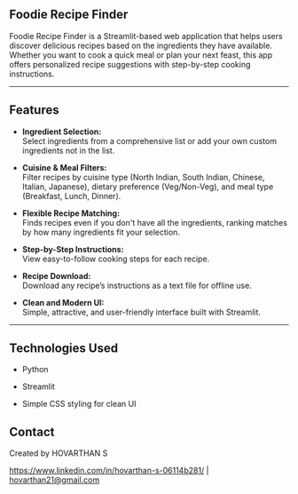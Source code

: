 ## Foodie Recipe Finder 

Foodie Recipe Finder is a Streamlit-based web application that helps users discover delicious recipes based on the ingredients they have available. Whether you want to cook a quick meal or plan your next feast, this app offers personalized recipe suggestions with step-by-step cooking instructions.

---

## Features

- **Ingredient Selection:**  
  Select ingredients from a comprehensive list or add your own custom ingredients not in the list.

- **Cuisine & Meal Filters:**  
  Filter recipes by cuisine type (North Indian, South Indian, Chinese, Italian, Japanese), dietary preference (Veg/Non-Veg), and meal type (Breakfast, Lunch, Dinner).

- **Flexible Recipe Matching:**  
  Finds recipes even if you don't have all the ingredients, ranking matches by how many ingredients fit your selection.

- **Step-by-Step Instructions:**  
  View easy-to-follow cooking steps for each recipe.

- **Recipe Download:**  
  Download any recipe’s instructions as a text file for offline use.

- **Clean and Modern UI:**  
  Simple, attractive, and user-friendly interface built with Streamlit.

---

## Technologies Used

- Python

- Streamlit

- Simple CSS styling for clean UI

## Contact

Created by HOVARTHAN S

https://www.linkedin.com/in/hovarthan-s-06114b281/  | hovarthan21@gmail.com
